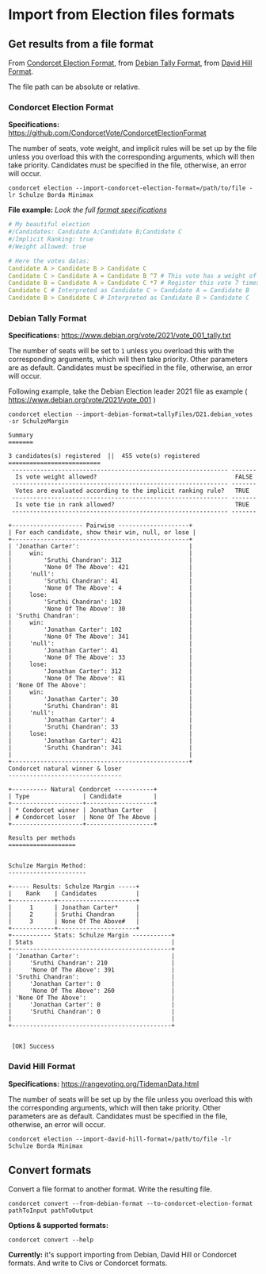 # Import from Election files formats

## Get results from a file format

From [Condorcet Election Format](https://github.com/CondorcetVote/CondorcetElectionFormat), from [Debian Tally Format](https://www.debian.org/vote/2021/vote_001_tally.txt), from [David Hill Format](https://rangevoting.org/TidemanData.html).

The file path can be absolute or relative.

<!-- tabs:start -->
### **Condorcet Election Format**
**Specifications:** https://github.com/CondorcetVote/CondorcetElectionFormat

The number of seats, vote weight, and implicit rules will be set up by the file unless you overload this with the corresponding arguments, which will then take priority. Candidates must be specified in the file, otherwise, an error will occur.

```shell
condorcet election --import-condorcet-election-format=/path/to/file -lr Schulze Borda Minimax
```

**File example:** _Look the full [format specifications](https://github.com/CondorcetVote/CondorcetElectionFormat)_
```yaml
# My beautiful election
#/Candidates: Candidate A;Candidate B;Candidate C
#/Implicit Ranking: true
#/Weight allowed: true

# Here the votes datas:
Candidate A > Candidate B > Candidate C
Candidate C > Candidate A = Candidate B ^7 # This vote has a weight of 7
Candidate B = Candidate A > Candidate C *7 # Register this vote 7 times
Candidate C # Interpreted as Candidate C > Candidate A = Candidate B
Candidate B > Candidate C # Interpreted as Candidate B > Candidate C
```

### **Debian Tally Format**
**Specifications:** https://www.debian.org/vote/2021/vote_001_tally.txt

The number of seats will be set to ```1``` unless you overload this with the corresponding arguments, which will then take priority. Other parameters are as default. Candidates must be specified in the file, otherwise, an error will occur.

Following example, take the Debian Election leader 2021 file as example ( https://www.debian.org/vote/2021/vote_001 )
```shell
condorcet election --import-debian-format=tallyFiles/D21.debian_votes -sr SchulzeMargin

Summary
=======

3 candidates(s) registered  ||  455 vote(s) registered
==========================
 ------------------------------------------------------------- -------
  Is vote weight allowed?                                       FALSE
 ------------------------------------------------------------- -------
  Votes are evaluated according to the implicit ranking rule?   TRUE
 ------------------------------------------------------------- -------
  Is vote tie in rank allowed?                                  TRUE
 ------------------------------------------------------------- -------

+-------------------- Pairwise --------------------+
| For each candidate, show their win, null, or lose |
+--------------------------------------------------+
| 'Jonathan Carter':                               |
|     win:                                         |
|         'Sruthi Chandran': 312                   |
|         'None Of The Above': 421                 |
|     'null':                                      |
|         'Sruthi Chandran': 41                    |
|         'None Of The Above': 4                   |
|     lose:                                        |
|         'Sruthi Chandran': 102                   |
|         'None Of The Above': 30                  |
| 'Sruthi Chandran':                               |
|     win:                                         |
|         'Jonathan Carter': 102                   |
|         'None Of The Above': 341                 |
|     'null':                                      |
|         'Jonathan Carter': 41                    |
|         'None Of The Above': 33                  |
|     lose:                                        |
|         'Jonathan Carter': 312                   |
|         'None Of The Above': 81                  |
| 'None Of The Above':                             |
|     win:                                         |
|         'Jonathan Carter': 30                    |
|         'Sruthi Chandran': 81                    |
|     'null':                                      |
|         'Jonathan Carter': 4                     |
|         'Sruthi Chandran': 33                    |
|     lose:                                        |
|         'Jonathan Carter': 421                   |
|         'Sruthi Chandran': 341                   |
|                                                  |
+--------------------------------------------------+
Condorcet natural winner & loser
--------------------------------

+---------- Natural Condorcet -----------+
| Type               | Candidate         |
+--------------------+-------------------+
| * Condorcet winner | Jonathan Carter   |
| # Condorcet loser  | None Of The Above |
+--------------------+-------------------+

Results per methods
===================


Schulze Margin Method:
----------------------

+----- Results: Schulze Margin -----+
|    Rank    | Candidates           |
+------------+----------------------+
|     1      | Jonathan Carter*     |
|     2      | Sruthi Chandran      |
|     3      | None Of The Above#   |
+------------+----------------------+
+----------- Stats: Schulze Margin -----------+
| Stats                                       |
+---------------------------------------------+
| 'Jonathan Carter':                          |
|     'Sruthi Chandran': 210                  |
|     'None Of The Above': 391                |
| 'Sruthi Chandran':                          |
|     'Jonathan Carter': 0                    |
|     'None Of The Above': 260                |
| 'None Of The Above':                        |
|     'Jonathan Carter': 0                    |
|     'Sruthi Chandran': 0                    |
|                                             |
+---------------------------------------------+


 [OK] Success
```

### **David Hill Format**
**Specifications:** https://rangevoting.org/TidemanData.html

The number of seats will be set up by the file unless you overload this with the corresponding arguments, which will then take priority. Other parameters are as default. Candidates must be specified in the file, otherwise, an error will occur.
```shell
condorcet election --import-david-hill-format=/path/to/file -lr Schulze Borda Minimax
```
<!-- tabs:end -->

## **Convert formats**

Convert a file format to another format. Write the resulting file.

```shell
condorcet convert --from-debian-format --to-condorcet-election-format pathToInput pathToOutput
```

**Options & supported formats:**
```shell
condorcet convert --help
```

**Currently:** it's support importing from Debian, David Hill or Condorcet formats. And write to Civs or Condorcet formats.